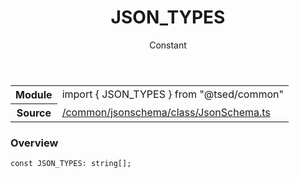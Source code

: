 
<header class="symbol-info-header"><h1 id="json_types">JSON_TYPES</h1><label class="symbol-info-type-label const">Constant</label></header>
<!-- summary -->
<section class="symbol-info"><table class="is-full-width"><tbody><tr><th>Module</th><td><div class="lang-typescript"><span class="token keyword">import</span> { JSON_TYPES }&nbsp;<span class="token keyword">from</span>&nbsp;<span class="token string">"@tsed/common"</span></div></td></tr><tr><th>Source</th><td><a href="https://github.com/Romakita/ts-express-decorators/blob/v4.13.1/src//common/jsonschema/class/JsonSchema.ts#L0-L0">/common/jsonschema/class/JsonSchema.ts</a></td></tr></tbody></table></section>
<!-- overview -->


### Overview


<pre><code class="typescript-lang "><span class="token keyword">const</span> JSON_TYPES<span class="token punctuation">:</span> <span class="token keyword">string</span><span class="token punctuation">[</span><span class="token punctuation">]</span><span class="token punctuation">;</span></code></pre>


<!-- Parameters -->

<!-- Description -->

<!-- Members -->

